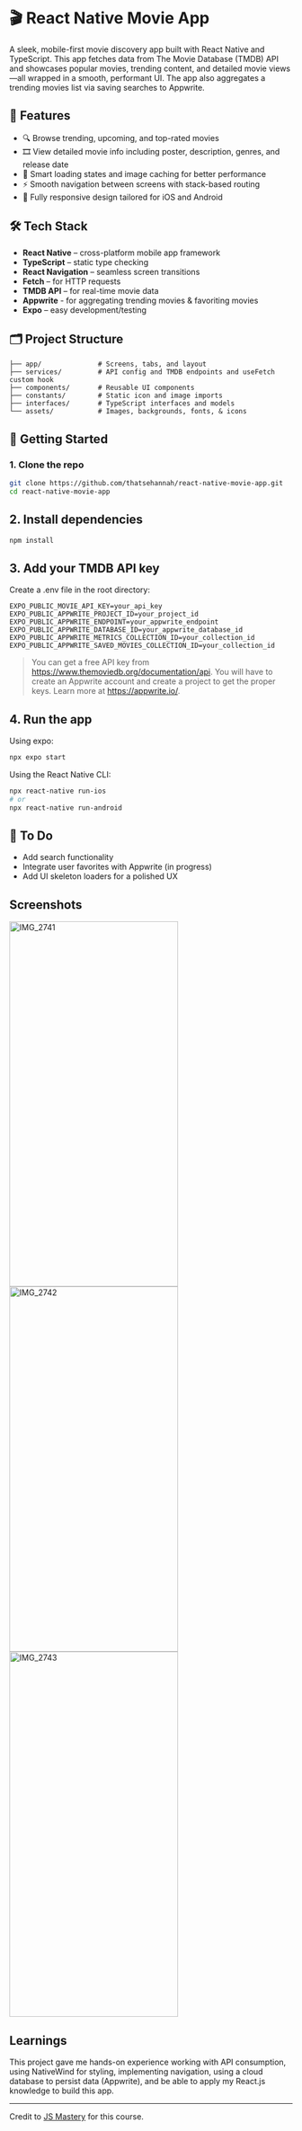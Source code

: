 # 🎬 React Native Movie App

A sleek, mobile-first movie discovery app built with React Native and TypeScript. This app fetches data from The Movie Database (TMDB) API and showcases popular movies, trending content, and detailed movie views—all wrapped in a smooth, performant UI. The app also aggregates a trending movies list via saving searches to Appwrite.

## 📱 Features

- 🔍 Browse trending, upcoming, and top-rated movies
- 🎞 View detailed movie info including poster, description, genres, and release date
- 🧠 Smart loading states and image caching for better performance
- ⚡ Smooth navigation between screens with stack-based routing
- 📱 Fully responsive design tailored for iOS and Android

## 🛠 Tech Stack

- **React Native** – cross-platform mobile app framework
- **TypeScript** – static type checking
- **React Navigation** – seamless screen transitions
- **Fetch** – for HTTP requests
- **TMDB API** – for real-time movie data
- **Appwrite** - for aggregating trending movies & favoriting movies
- **Expo** – easy development/testing

## 🗂 Project Structure
```
├── app/              # Screens, tabs, and layout
├── services/         # API config and TMDB endpoints and useFetch custom hook
├── components/       # Reusable UI components
├── constants/        # Static icon and image imports
├── interfaces/       # TypeScript interfaces and models
└── assets/           # Images, backgrounds, fonts, & icons
```

## 🚀 Getting Started

### 1. Clone the repo

```bash
git clone https://github.com/thatsehannah/react-native-movie-app.git
cd react-native-movie-app
```

## 2. Install dependencies

```bash
npm install
```

## 3. Add your TMDB API key

Create a .env file in the root directory:

```
EXPO_PUBLIC_MOVIE_API_KEY=your_api_key
EXPO_PUBLIC_APPWRITE_PROJECT_ID=your_project_id
EXPO_PUBLIC_APPWRITE_ENDPOINT=your_appwrite_endpoint
EXPO_PUBLIC_APPWRITE_DATABASE_ID=your_appwrite_database_id
EXPO_PUBLIC_APPWRITE_METRICS_COLLECTION_ID=your_collection_id
EXPO_PUBLIC_APPWRITE_SAVED_MOVIES_COLLECTION_ID=your_collection_id
```
> You can get a free API key from https://www.themoviedb.org/documentation/api. You will have to create an Appwrite account and create a project to get the proper keys. Learn more at https://appwrite.io/.

## 4. Run the app

Using expo:
```bash
npx expo start
```

Using the React Native CLI:
```bash
npx react-native run-ios
# or
npx react-native run-android
```

## 🧪 To Do
- Add search functionality
- Integrate user favorites with Appwrite (in progress)
- Add UI skeleton loaders for a polished UX

## Screenshots
<img width="300" height="650" alt="IMG_2741" src="https://github.com/user-attachments/assets/9d2a1343-8cc1-4ad8-84d1-13050b4047b5" />
<img width="300" height="650" alt="IMG_2742" src="https://github.com/user-attachments/assets/520169b0-8080-4256-8605-9b666b024e92" />
<img width="300" height="650" alt="IMG_2743" src="https://github.com/user-attachments/assets/d60b58be-2ee4-404d-abb3-bc7b3badd08d" />


## Learnings
This project gave me hands-on experience working with API consumption, using NativeWind for styling, implementing navigation, using a cloud database to persist data (Appwrite), and be able to apply my React.js knowledge to build this app.

---

Credit to [JS Mastery](https://www.youtube.com/watch?v=f8Z9JyB2EIE) for this course.
